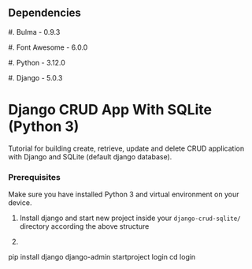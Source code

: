Dependencies
------------

#. Bulma - 0.9.3

#. Font Awesome - 6.0.0

#. Python - 3.12.0

#. Django - 5.0.3

# Django CRUD App With SQLite (Python 3)
Tutorial for building create, retrieve, update and delete CRUD application with Django and SQLite (default django database).

### Prerequisites

Make sure you have installed Python 3 and virtual environment on your device.

1. Install django and start new project inside your `django-crud-sqlite/` directory according the above structure
2. ```
pip install django
django-admin startproject login
cd login
```
